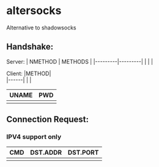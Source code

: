 # altersocks
Alternative to shadowsocks


## Handshake:
Server:
| NMETHOD | METHODS |
|---------|---------|
|         |         |

Client:
|METHOD|  
|------|
|      |  

| UNAME| PWD  |
|------|------|
|      |      |


## Connection Request:
### IPV4 support only
| CMD    | DST.ADDR | DST.PORT |  
|--------|----------|----------|
|        |          |          | 